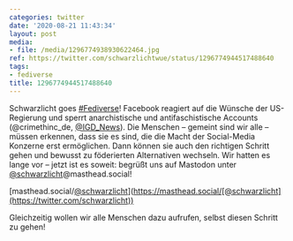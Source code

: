 ```yaml
---
categories: twitter
date: '2020-08-21 11:43:34'
layout: post
media:
- file: /media/1296774938930622464.jpg
ref: https://twitter.com/schwarzlichtwue/status/1296774944517488640
tags:
- fediverse
title: 1296774944517488640
---
```

Schwarzlicht goes [#Fediverse](/t/fediverse)! 
Facebook reagiert auf die Wünsche der US-Regierung und sperrt anarchistische und antifaschistische Accounts (@crimethinc_de, [@IGD_News](https://twitter.com/IGD_News)).
Die Menschen – gemeint sind wir alle – müssen erkennen, dass sie es sind, die die Macht der Social-Media Konzerne erst ermöglichen. Dann können sie auch den richtigen Schritt gehen und bewusst zu föderierten Alternativen wechseln.
Wir hatten es lange vor – jetzt ist es soweit: begrüßt uns auf Mastodon unter [@schwarzlicht](https://twitter.com/schwarzlicht)@masthead.social!

[masthead.social/[@schwarzlicht](https://twitter.com/schwarzlicht)](https://masthead.social/[@schwarzlicht](https://twitter.com/schwarzlicht))



Gleichzeitig wollen wir alle Menschen dazu aufrufen, selbst diesen Schritt zu gehen!